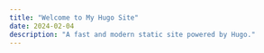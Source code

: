 ```yaml
---
title: "Welcome to My Hugo Site"
date: 2024-02-04
description: "A fast and modern static site powered by Hugo."
---
```

